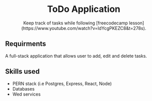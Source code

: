 <h1 align='center'>ToDo Application</h1>
<p align = 'center'>Keep track of tasks while following [freecodecamp lesson] (https://www.youtube.com/watch?v=ldYcgPKEZC8&t=278s).</p>

## Requirments

A full-stack application that allows user to add, edit and delete tasks. 

##  Skills used

- PERN stack (i.e Postgres,  Express, React, Node)
- Databases
- Wed services
